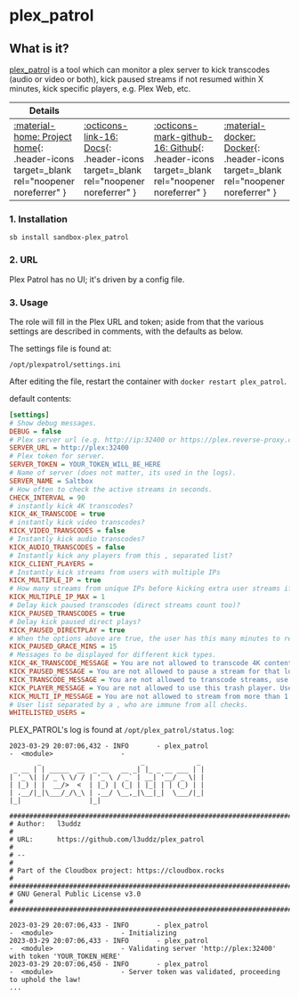 # plex_patrol

## What is it?

[plex_patrol](https://github.com/l3uddz/plex_patrol) is a tool which can monitor a plex server to kick transcodes (audio or video or both), kick paused streams if not resumed within X minutes, kick specific players, e.g. Plex Web, etc.

| Details     |             |             |             |
|-------------|-------------|-------------|-------------|
| [:material-home: Project home](https://github.com/l3uddz/plex_patrol){: .header-icons target=_blank rel="noopener noreferrer" } | [:octicons-link-16: Docs](https://github.com/l3uddz/plex_patrol){: .header-icons target=_blank rel="noopener noreferrer" } | [:octicons-mark-github-16: Github](https://github.com/l3uddz/plex_patrol){: .header-icons target=_blank rel="noopener noreferrer" } | [:material-docker: Docker](https://hub.docker.com/r/cloudb0x/plex_patrol){: .header-icons target=_blank rel="noopener noreferrer" }|

### 1. Installation

``` shell
sb install sandbox-plex_patrol
```

### 2. URL

Plex Patrol has no UI; it's driven by a config file.

### 3. Usage

The role will fill in the Plex URL and token; aside from that the various settings are described in comments, with the defaults as below.

The settings file is found at:

```
/opt/plexpatrol/settings.ini
```

After editing the file, restart the container with `docker restart plex_patrol`.

default contents:
```ini
[settings]
# Show debug messages.
DEBUG = false
# Plex server url (e.g. http://ip:32400 or https://plex.reverse-proxy.com)
SERVER_URL = http://plex:32400
# Plex token for server.
SERVER_TOKEN = YOUR_TOKEN_WILL_BE_HERE
# Name of server (does not matter, its used in the logs).
SERVER_NAME = Saltbox
# How often to check the active streams in seconds.
CHECK_INTERVAL = 90
# instantly kick 4K transcodes?
KICK_4K_TRANSCODE = true
# instantly kick video transcodes?
KICK_VIDEO_TRANSCODES = false
# Instantly kick audio transcodes?
KICK_AUDIO_TRANSCODES = false
# Instantly kick any players from this , separated list?
KICK_CLIENT_PLAYERS =
# Instantly kick streams from users with multiple IPs
KICK_MULTIPLE_IP = true
# How many streams from unique IPs before kicking extra user streams if above is true.
KICK_MULTIPLE_IP_MAX = 1
# Delay kick paused transcodes (direct streams count too)?
KICK_PAUSED_TRANSCODES = true
# Delay kick paused direct plays?
KICK_PAUSED_DIRECTPLAY = true
# When the options above are true, the user has this many minutes to resume, otherwise kick.
KICK_PAUSED_GRACE_MINS = 15
# Messages to be displayed for different kick types.
KICK_4K_TRANSCODE_MESSAGE = You are not allowed to transcode 4K content, fix your settings!
KICK_PAUSED_MESSAGE = You are not allowed to pause a stream for that long... cya!
KICK_TRANSCODE_MESSAGE = You are not allowed to transcode streams, use a better client!
KICK_PLAYER_MESSAGE = You are not allowed to use this trash player. Use the official software from www.plex.tv/downloads -> Get An App!!!
KICK_MULTI_IP_MESSAGE = You are not allowed to stream from more than 1 IP address!
# User list separated by a , who are immune from all checks.
WHITELISTED_USERS =
```

PLEX_PATROL's log is found at `/opt/plex_patrol/status.log`:

```
2023-03-29 20:07:06,432 - INFO       - plex_patrol                              -  <module>                 -
       _                         _             _
 _ __ | | _____  __  _ __   __ _| |_ _ __ ___ | |
| '_ \| |/ _ \ \/ / | '_ \ / _` | __| '__/ _ \| |
| |_) | |  __/>  <  | |_) | (_| | |_| | | (_) | |
| .__/|_|\___/_/\_\ | .__/ \__,_|\__|_|  \___/|_|
|_|                 |_|

#########################################################################
# Author:   l3uddz                                                      #
# URL:      https://github.com/l3uddz/plex_patrol                       #
# --                                                                    #
# Part of the Cloudbox project: https://cloudbox.rocks                  #
#########################################################################
# GNU General Public License v3.0                                       #
#########################################################################

2023-03-29 20:07:06,433 - INFO       - plex_patrol                              -  <module>                 - Initializing
2023-03-29 20:07:06,433 - INFO       - plex_patrol                              -  <module>                 - Validating server 'http://plex:32400' with token 'YOUR_TOKEN_HERE'
2023-03-29 20:07:06,450 - INFO       - plex_patrol                              -  <module>                 - Server token was validated, proceeding to uphold the law!
...
```
